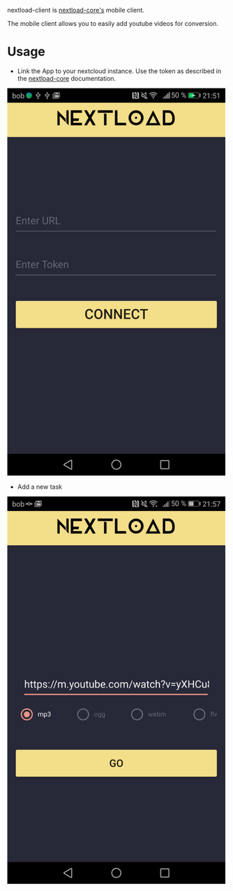 nextload-client is [nextload-core's](https://github.com/bbernhard/nextload-core) mobile client. 

The mobile client allows you to easily add youtube videos for conversion. 

# Usage

* Link the App to your nextcloud instance. Use the token as described in the [nextload-core](https://github.com/bbernhard/nextload-core) documentation.
<img src="https://raw.githubusercontent.com/bbernhard/nextload-client/master/images/connect.png" width="500">


* Add a new task
<img src="https://raw.githubusercontent.com/bbernhard/nextload-client/master/images/add_task.png" width="500">
